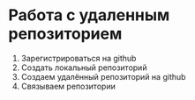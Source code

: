 # Работа с удаленным репозиторием

1. Зарегистрироваться на github
2. Создать локальный репозиторий
3. Создаем удалённый репозиторий на github
4. Связываем репозитории

